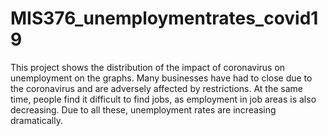 # MIS376_unemploymentrates_covid19
This project shows the distribution of the impact of coronavirus on unemployment on the graphs. Many businesses have had to close due to the coronavirus and are adversely affected by restrictions. At the same time, people find it difficult to find jobs, as employment in job areas is also decreasing. Due to all these, unemployment rates are increasing dramatically.
